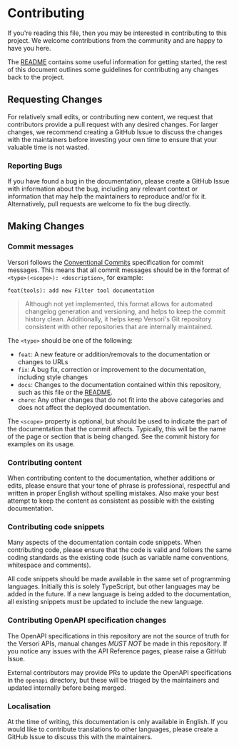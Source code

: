 # Contributing

If you're reading this file, then you may be interested in contributing to this project. We welcome contributions from
the community and are happy to have you here.

The [README](README.md) contains some useful information for getting started, the rest of this document outlines some
guidelines for contributing any changes back to the project.

## Requesting Changes

For relatively small edits, or contributing new content, we request that contributors provide a pull request with any
desired changes. For larger changes, we recommend creating a GitHub Issue to discuss the changes with the maintainers
before investing your own time to ensure that your valuable time is not wasted.

### Reporting Bugs

If you have found a bug in the documentation, please create a GitHub Issue with information about the bug, including any
relevant context or information that may help the maintainers to reproduce and/or fix it. Alternatively, pull requests
are welcome to fix the bug directly.

## Making Changes

### Commit messages

Versori follows the [Conventional Commits](https://www.conventionalcommits.org/en/v1.0.0/) specification for commit
messages. This means that all commit messages should be in the format of `<type>(<scope>): <description>`, for example:

```
feat(tools): add new Filter tool documentation
```

> Although not yet implemented, this format allows for automated changelog generation and versioning, and helps to keep
> the commit history clean. Additionally, it helps keep Versori's Git repository consistent with other repositories that
> are internally maintained.

The `<type>` should be one of the following:

- `feat`: A new feature or addition/removals to the documentation or changes to URLs
- `fix`: A bug fix, correction or improvement to the documentation, including style changes
- `docs`: Changes to the documentation contained within this repository, such as this file or the [README](README.md).
- `chore`: Any other changes that do not fit into the above categories and does not affect the deployed documentation.

The `<scope>` property is optional, but should be used to indicate the part of the documentation that the commit
affects. Typically, this will be the name of the page or section that is being changed. See the commit history for
examples on its usage.

### Contributing content

When contributing content to the documentation, whether additions or edits, please ensure that your tone of phrase is
professional, respectful and written in proper English without spelling mistakes. Also make your best attempt to keep
the content as consistent as possible with the existing documentation.

### Contributing code snippets

Many aspects of the documentation contain code snippets. When contributing code, please ensure that the code is valid
and follows the same coding standards as the existing code (such as variable name conventions, whitespace and comments).

All code snippets should be made available in the same set of programming languages. Initially this is solely
TypeScript, but other languages may be added in the future. If a new language is being added to the documentation, all
existing snippets must be updated to include the new language.

### Contributing OpenAPI specification changes

The OpenAPI specifications in this repository are not the source of truth for the Versori APIs, manual changes _MUST
NOT_ be made in this repository. If you notice any issues with the API Reference pages, please raise a GitHub Issue.

External contributors may provide PRs to update the OpenAPI specifications in the `openapi` directory, but these will be
triaged by the maintainers and updated internally before being merged.

### Localisation

At the time of writing, this documentation is only available in English. If you would like to contribute translations to
other languages, please create a GitHub Issue to discuss this with the maintainers.
